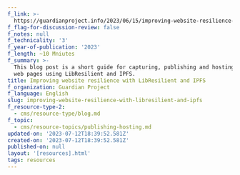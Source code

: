 ```yaml
---
f_link: >-
  https://guardianproject.info/2023/06/15/improving-website-resilience-with-libresilient-and-ipfs/
f_flag-for-discussion-review: false
f_notes: null
f_technicality: '3'
f_year-of-publication: '2023'
f_length: ~10 Mniutes
f_summary: >-
  This blog post is a short guide for capturing, publishing and hosting static
  web pages using LibResilient and IPFS.
title: Improving website resilience with LibResilient and IPFS
f_organization: Guardian Project
f_language: English
slug: improving-website-resilience-with-libresilient-and-ipfs
f_resource-type-2:
  - cms/resource-type/blog.md
f_topic:
  - cms/resource-topics/publishing-hosting.md
updated-on: '2023-07-12T18:39:52.581Z'
created-on: '2023-07-12T18:39:52.581Z'
published-on: null
layout: '[resources].html'
tags: resources
---
```



